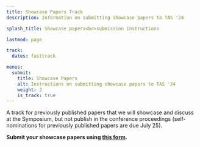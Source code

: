 ```yaml
---
title: Showcase Papers Track
description: Information on submitting showcase papers to TAS '24

splash_title: Showcase papers<br>submission instructions

lastmod: page

track:
  dates: fasttrack

menus:
  submit:
    title: Showcase Papers
    alt: Instructions on submitting showcase papers to TAS '24
    weight: 3
    is_track: true
---
```


A track for previously published papers that we will showcase and discuss at the Symposium, but not publish in the conference proceedings (self-nominations for previously published papers are due July 25).

**Submit your showcase papers using [this form](https://forms.office.com/Pages/ResponsePage.aspx?id=7qe9Z4D970GskTWEGCkKHp2EasU_-spHkqt41lPTetxUMTEyMFVOUlRCOUdIRFlWTDNQRDdGTzg1RS4u).**